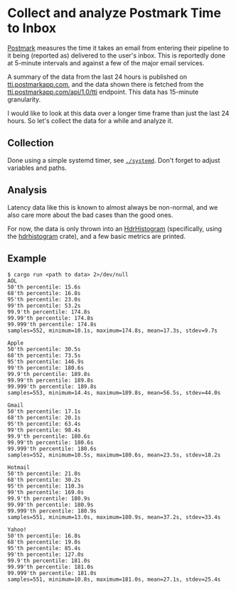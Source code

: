 # Collect and analyze Postmark Time to Inbox

[Postmark] measures the time it takes an email from entering their pipeline to it being (reported
as) delivered to the user's inbox. This is reportedly done at 5-minute intervals and against a few
of the major email services.

A summary of the data from the last 24 hours is published on [tti.postmarkapp.com], and the data
shown there is fetched from the [tti.postmarkapp.com/api/1.0/tti] endpoint. This data has 15-minute
granularity.

I would like to look at this data over a longer time frame than just the last 24 hours. So let's
collect the data for a while and analyze it.

[Postmark]: https://postmarkapp.com/
[tti.postmarkapp.com]: https://tti.postmarkapp.com
[tti.postmarkapp.com/api/1.0/tti]: https://tti.postmarkapp.com/api/1.0/tti

## Collection

Done using a simple systemd timer, see [`./systemd`](./systemd). Don't forget to adjust variables
and paths.

## Analysis

Latency data like this is known to almost always be non-normal, and we also care more about the bad
cases than the good ones.

For now, the data is only thrown into an [HdrHistogram] (specifically, using the [hdrhistogram]
crate), and a few basic metrics are printed.

## Example

```
$ cargo run <path to data> 2>/dev/null
AOL
50'th percentile: 15.6s
68'th percentile: 16.8s
95'th percentile: 23.0s
99'th percentile: 53.2s
99.9'th percentile: 174.8s
99.99'th percentile: 174.8s
99.999'th percentile: 174.8s
samples=552, minimum=10.1s, maximum=174.8s, mean=17.3s, stdev=9.7s

Apple
50'th percentile: 30.5s
68'th percentile: 73.5s
95'th percentile: 146.9s
99'th percentile: 180.6s
99.9'th percentile: 189.8s
99.99'th percentile: 189.8s
99.999'th percentile: 189.8s
samples=553, minimum=14.4s, maximum=189.8s, mean=56.5s, stdev=44.0s

Gmail
50'th percentile: 17.1s
68'th percentile: 20.1s
95'th percentile: 63.4s
99'th percentile: 98.4s
99.9'th percentile: 180.6s
99.99'th percentile: 180.6s
99.999'th percentile: 180.6s
samples=552, minimum=10.5s, maximum=180.6s, mean=23.5s, stdev=18.2s

Hotmail
50'th percentile: 21.0s
68'th percentile: 30.2s
95'th percentile: 110.3s
99'th percentile: 169.0s
99.9'th percentile: 180.9s
99.99'th percentile: 180.9s
99.999'th percentile: 180.9s
samples=551, minimum=13.0s, maximum=180.9s, mean=37.2s, stdev=33.4s

Yahoo!
50'th percentile: 16.8s
68'th percentile: 19.0s
95'th percentile: 85.4s
99'th percentile: 127.0s
99.9'th percentile: 181.0s
99.99'th percentile: 181.0s
99.999'th percentile: 181.0s
samples=551, minimum=10.8s, maximum=181.0s, mean=27.1s, stdev=25.4s
```

[HdrHistogram]: https://github.com/HdrHistogram/HdrHistogram
[hdrhistogram crate]: https://docs.rs/hdrhistogram/latest/hdrhistogram/
